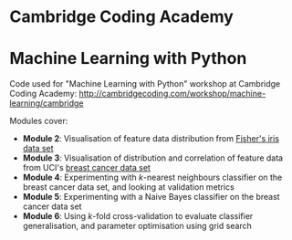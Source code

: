 # Cambridge Coding Academy
# Machine Learning with Python

Code used for "Machine Learning with Python" workshop at Cambridge Coding Academy: http://cambridgecoding.com/workshop/machine-learning/cambridge

Modules cover:
* **Module 2**: Visualisation of feature data distribution from [Fisher's iris data set](http://en.wikipedia.org/wiki/Iris_flower_data_set)
* **Module 3**: Visualisation of distribution and correlation of feature data from UCI's [breast cancer data set](https://archive.ics.uci.edu/ml/datasets/Breast+Cancer+Wisconsin+(Diagnostic))
*  **Module 4**: Experimenting with *k*-nearest neighbours classifier on the breast cancer data set, and looking at validation metrics
*  **Module 5**: Experimenting with a Naive Bayes classifier on the breast cancer data set
*  **Module 6**: Using *k*-fold cross-validation to evaluate classifier generalisation, and parameter optimisation using grid search
